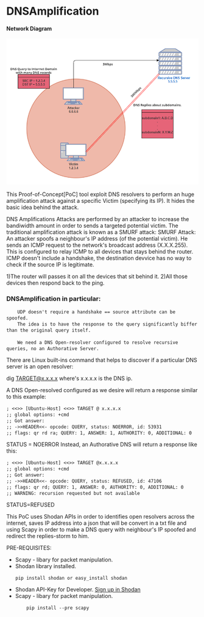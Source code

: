 
# DNSAmplification
#### Network Diagram
 <div align="center">
	<img src="recursive_reflection_attack.png">
</div>

This Proof-of-Concept[PoC] tool exploit DNS resolvers to perform an huge amplification attack against a specific Victim (specifying its IP).
It hides the basic idea behind the attack.

DNS Amplifications Attacks are performed by an attacker to increase the bandiwidth amount in order to sends a targeted potential victim.
The traditional amplification attack is known as a SMURF attack:
	SMURF Attack:
		An attacker spoofs a neighbour's IP address (of the potential victim).
		He sends an ICMP request to the network's broadcast address (X.X.X.255).
		This is configured to relay ICMP to all devices that stays behind the router.
		ICMP doesn't include a handshake, the destination devvice has no way to check if 		the source IP is legitimate.
		
1)The router will passes it on all the devices that sit behind it.
2)All those devices then respond back to the ping.
		
### DNSAmplification in particular:
		UDP doesn't require a handshake == source attribute can be spoofed.
		The idea is to have the response to the query significantly biffer than the original query itself.
	
		We need a DNS Open-resolver configured to resolve recursive queries, no an Authorative Server.
		
There are Linux built-ins command that helps to discover if a particular DNS server is an open resolver:

dig TARGET@x.x.x.x where's x.x.x.x is the DNS ip.

A DNS Open-resolved configured as we desire will return a response similar to this example:
```
; <<>> [Ubuntu-Host] <<>> TARGET @ x.x.x.x
;; global options: +cmd
;; Got answer:
;; ->>HEADER<<- opcode: QUERY, status: NOERROR, id: 53931
;; flags: qr rd ra; QUERY: 1, ANSWER: 1, AUTHORITY: 0, ADDITIONAL: 0
```
STATUS = NOERROR
Instead, an Authorative DNS will return a response like this:

```
; <<>> [Ubuntu-Host] <<>> TARGET @x.x.x.x
;; global options: +cmd
;; Got answer:
;; ->>HEADER<<- opcode: QUERY, status: REFUSED, id: 47106
;; flags: qr rd; QUERY: 1, ANSWER: 0, AUTHORITY: 0, ADDITIONAL: 0
;; WARNING: recursion requested but not available
```
STATUS=REFUSED


This PoC uses Shodan APIs in order to identifies open resolvers across the internet, saves IP address into a json that will be convert in a txt file and
using Scapy in order to make a DNS query with neighbour's IP spoofed and redirect the replies-storm to him.

PRE-REQUISITES:
<ul>
<li>Scapy - libary for packet manipulation.</li>
<li>Shodan library installed.</li>
	
	pip install shodan or easy_install shodan
<li>Shodan API-Key for Developer. <a href=https://account.shodan.io/>Sign up in Shodan</a></li>		
		
			
<li>Scapy - libary for packet manipulation.</li>
	
		pip install --pre scapy
</ul>
	
	
